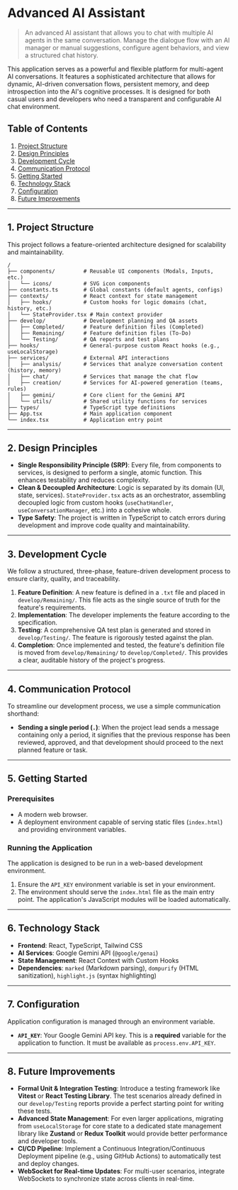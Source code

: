 # Advanced AI Assistant

> An advanced AI assistant that allows you to chat with multiple AI agents in the same conversation. Manage the dialogue flow with an AI manager or manual suggestions, configure agent behaviors, and view a structured chat history.

This application serves as a powerful and flexible platform for multi-agent AI conversations. It features a sophisticated architecture that allows for dynamic, AI-driven conversation flows, persistent memory, and deep introspection into the AI's cognitive processes. It is designed for both casual users and developers who need a transparent and configurable AI chat environment.

## Table of Contents
1. [Project Structure](#project-structure)
2. [Design Principles](#design-principles)
3. [Development Cycle](#development-cycle)
4. [Communication Protocol](#communication-protocol)
5. [Getting Started](#getting-started)
6. [Technology Stack](#technology-stack)
7. [Configuration](#configuration)
8. [Future Improvements](#future-improvements)

---

## 1. Project Structure

This project follows a feature-oriented architecture designed for scalability and maintainability.

```
/
├── components/         # Reusable UI components (Modals, Inputs, etc.)
│   └── icons/          # SVG icon components
├── constants.ts        # Global constants (default agents, configs)
├── contexts/           # React context for state management
│   ├── hooks/          # Custom hooks for logic domains (chat, history, etc.)
│   └── StateProvider.tsx # Main context provider
├── develop/            # Development planning and QA assets
│   ├── Completed/      # Feature definition files (Completed)
│   ├── Remaining/      # Feature definition files (To-Do)
│   └── Testing/        # QA reports and test plans
├── hooks/              # General-purpose custom React hooks (e.g., useLocalStorage)
├── services/           # External API interactions
│   ├── analysis/       # Services that analyze conversation content (history, memory)
│   ├── chat/           # Services that manage the chat flow
│   ├── creation/       # Services for AI-powered generation (teams, rules)
│   ├── gemini/         # Core client for the Gemini API
│   └── utils/          # Shared utility functions for services
├── types/              # TypeScript type definitions
├── App.tsx             # Main application component
└── index.tsx           # Application entry point
```

---

## 2. Design Principles

-   **Single Responsibility Principle (SRP)**: Every file, from components to services, is designed to perform a single, atomic function. This enhances testability and reduces complexity.
-   **Clean & Decoupled Architecture**: Logic is separated by its domain (UI, state, services). `StateProvider.tsx` acts as an orchestrator, assembling decoupled logic from custom hooks (`useChatHandler`, `useConversationManager`, etc.) into a cohesive whole.
-   **Type Safety**: The project is written in TypeScript to catch errors during development and improve code quality and maintainability.

---

## 3. Development Cycle

We follow a structured, three-phase, feature-driven development process to ensure clarity, quality, and traceability.

1.  **Feature Definition**: A new feature is defined in a `.txt` file and placed in `develop/Remaining/`. This file acts as the single source of truth for the feature's requirements.
2.  **Implementation**: The developer implements the feature according to the specification.
3.  **Testing**: A comprehensive QA test plan is generated and stored in `develop/Testing/`. The feature is rigorously tested against the plan.
4.  **Completion**: Once implemented and tested, the feature's definition file is moved from `develop/Remaining/` to `develop/Completed/`. This provides a clear, auditable history of the project's progress.

---

## 4. Communication Protocol

To streamline our development process, we use a simple communication shorthand:

-   **Sending a single period (`.`)**: When the project lead sends a message containing only a period, it signifies that the previous response has been reviewed, approved, and that development should proceed to the next planned feature or task.

---

## 5. Getting Started

### Prerequisites

-   A modern web browser.
-   A deployment environment capable of serving static files (`index.html`) and providing environment variables.

### Running the Application

The application is designed to be run in a web-based development environment.
1.  Ensure the `API_KEY` environment variable is set in your environment.
2.  The environment should serve the `index.html` file as the main entry point. The application's JavaScript modules will be loaded automatically.

---

## 6. Technology Stack

-   **Frontend**: React, TypeScript, Tailwind CSS
-   **AI Services**: Google Gemini API (`@google/genai`)
-   **State Management**: React Context with Custom Hooks
-   **Dependencies**: `marked` (Markdown parsing), `dompurify` (HTML sanitization), `highlight.js` (syntax highlighting)

---

## 7. Configuration

Application configuration is managed through an environment variable.

-   **`API_KEY`**: Your Google Gemini API key. This is a **required** variable for the application to function. It must be available as `process.env.API_KEY`.

---

## 8. Future Improvements

-   **Formal Unit & Integration Testing**: Introduce a testing framework like **Vitest** or **React Testing Library**. The test scenarios already defined in our `develop/Testing` reports provide a perfect starting point for writing these tests.
-   **Advanced State Management**: For even larger applications, migrating from `useLocalStorage` for core state to a dedicated state management library like **Zustand** or **Redux Toolkit** would provide better performance and developer tools.
-   **CI/CD Pipeline**: Implement a Continuous Integration/Continuous Deployment pipeline (e.g., using GitHub Actions) to automatically test and deploy changes.
-   **WebSocket for Real-time Updates**: For multi-user scenarios, integrate WebSockets to synchronize state across clients in real-time.
